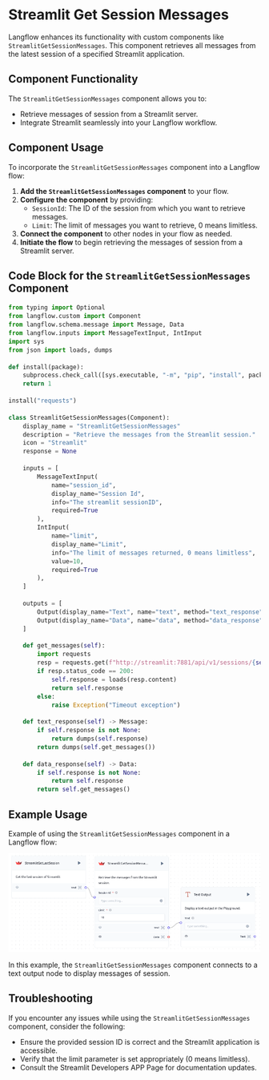 # Streamlit Get Session Messages

Langflow enhances its functionality with custom components like `StreamlitGetSessionMessages`. This component retrieves all messages from the latest session of a specified Streamlit application.


## Component Functionality

<Admonition type="tip" title="Component Functionality">

The `StreamlitGetSessionMessages` component allows you to:

- Retrieve messages of session from a Streamlit server.
- Integrate Streamlit seamlessly into your Langflow workflow.

</Admonition>

## Component Usage

To incorporate the `StreamlitGetSessionMessages` component into a Langflow flow:

1. **Add the `StreamlitGetSessionMessages` component** to your flow.
2. **Configure the component** by providing:
   - `SessionId`: The ID of the session from which you want to retrieve messages.
   - `Limit`: The limit of messages you want to retrieve, 0 means limitless.
2. **Connect the component** to other nodes in your flow as needed.
3. **Initiate the flow** to begin retrieving the messages of session from a Streamlit server.

## Code Block for the `StreamlitGetSessionMessages` Component

```python
from typing import Optional
from langflow.custom import Component
from langflow.schema.message import Message, Data
from langflow.inputs import MessageTextInput, IntInput
import sys
from json import loads, dumps

def install(package):
    subprocess.check_call([sys.executable, "-m", "pip", "install", package])
    return 1

install("requests")

class StreamlitGetSessionMessages(Component):
    display_name = "StreamlitGetSessionMessages"
    description = "Retrieve the messages from the Streamlit session."
    icon = "Streamlit"
    response = None

    inputs = [
        MessageTextInput(
            name="session_id",
            display_name="Session Id",
            info="The streamlit sessionID",
            required=True
        ),
        IntInput(
            name="limit",
            display_name="Limit",
            info="The limit of messages returned, 0 means limitless",
            value=10,
            required=True
        ),
    ]

    outputs = [
        Output(display_name="Text", name="text", method="text_response"),
        Output(display_name="Data", name="data", method="data_response"),
    ]

    def get_messages(self):
        import requests
        resp = requests.get(f"http://streamlit:7881/api/v1/sessions/{self.session_id}/messages?limit={self.limit}")
        if resp.status_code == 200:
            self.response = loads(resp.content)
            return self.response
        else:
            raise Exception("Timeout exception")

    def text_response(self) -> Message:
        if self.response is not None:
            return dumps(self.response)
        return dumps(self.get_messages())

    def data_response(self) -> Data:
        if self.response is not None:
            return self.response
        return self.get_messages()


```

## Example Usage

<Admonition type="info" title="Example Usage">

Example of using the `StreamlitGetSessionMessages` component in a Langflow flow:

![](./651237523.png)

In this example, the `StreamlitGetSessionMessages` component connects to a text output node to display messages of session.

</Admonition>


## Troubleshooting

<Admonition type="caution" title="Troubleshooting">

If you encounter any issues while using the `StreamlitGetSessionMessages` component, consider the following:

- Ensure the provided session ID is correct and the Streamlit application is accessible.
- Verify that the limit parameter is set appropriately (0 means limitless).
- Consult the Streamlit Developers APP Page for documentation updates.

</Admonition>
